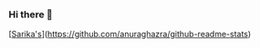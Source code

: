 ### Hi there 👋

[[Sarika's](https://github-readme-stats.vercel.app/api?username=anuraghazra)](https://github.com/anuraghazra/github-readme-stats)

